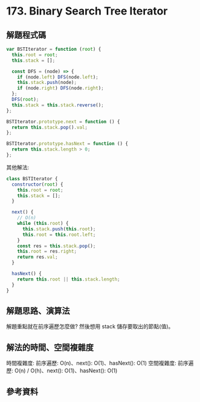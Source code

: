 # 173. Binary Search Tree Iterator

## 解題程式碼

```javascript
var BSTIterator = function (root) {
  this.root = root;
  this.stack = [];

  const DFS = (node) => {
    if (node.left) DFS(node.left);
    this.stack.push(node);
    if (node.right) DFS(node.right);
  };
  DFS(root);
  this.stack = this.stack.reverse();
};

BSTIterator.prototype.next = function () {
  return this.stack.pop().val;
};

BSTIterator.prototype.hasNext = function () {
  return this.stack.length > 0;
};
```

其他解法:

```javascript
class BSTIterator {
  constructor(root) {
    this.root = root;
    this.stack = [];
  }

  next() {
    // O(n)
    while (this.root) {
      this.stack.push(this.root);
      this.root = this.root.left;
    }
    const res = this.stack.pop();
    this.root = res.right;
    return res.val;
  }

  hasNext() {
    return this.root || this.stack.length;
  }
}
```

## 解題思路、演算法

解題重點就在前序遍歷怎麼做? 然後想用 stack 儲存要取出的節點(值)。

## 解法的時間、空間複雜度

時間複雜度: 前序遍歷: O(n)、next(): O(1)、hasNext(): O(1)
空間複雜度: 前序遍歷: O(n) / O(h)、next(): O(1)、hasNext(): O(1)

## 參考資料
